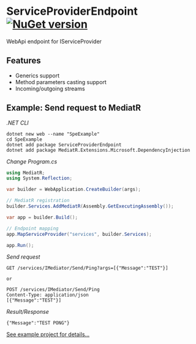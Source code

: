 # ServiceProviderEndpoint [![NuGet version](https://badge.fury.io/nu/ServiceProviderEndpoint.svg)](http://badge.fury.io/nu/ServiceProviderEndpoint)
WebApi endpoint for IServiceProvider


## Features
* Generics support
* Method parameters casting support
* Incoming/outgoing streams


## Example: Send request to MediatR
*.NET CLI*
```
dotnet new web --name "SpeExample"
cd SpeExample
dotnet add package ServiceProviderEndpoint
dotnet add package MediatR.Extensions.Microsoft.DependencyInjection
```

*Change Program.cs*
```C#
using MediatR;
using System.Reflection;

var builder = WebApplication.CreateBuilder(args);

// MediatR registration
builder.Services.AddMediatR(Assembly.GetExecutingAssembly());

var app = builder.Build();

// Endpoint mapping
app.MapServiceProvider("services", builder.Services); 

app.Run();
```

*Send request*
```
GET /services/IMediator/Send/Ping?args=[{"Message":"TEST"}]

or

POST /services/IMediator/Send/Ping
Content-Type: application/json
[{"Message":"TEST"}]
```

*Result/Response*
```
{"Message":"TEST PONG"}
```

[See example project for details...](https://github.com/mustaddon/ServiceProviderEndpoint/tree/main/Examples/Example.WebApi)

